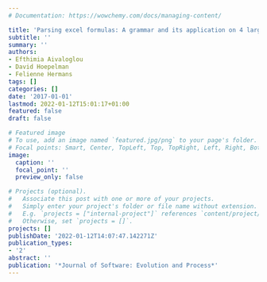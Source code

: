 ```yaml
---
# Documentation: https://wowchemy.com/docs/managing-content/

title: 'Parsing excel formulas: A grammar and its application on 4 large datasets'
subtitle: ''
summary: ''
authors:
- Efthimia Aivaloglou
- David Hoepelman
- Felienne Hermans
tags: []
categories: []
date: '2017-01-01'
lastmod: 2022-01-12T15:01:17+01:00
featured: false
draft: false

# Featured image
# To use, add an image named `featured.jpg/png` to your page's folder.
# Focal points: Smart, Center, TopLeft, Top, TopRight, Left, Right, BottomLeft, Bottom, BottomRight.
image:
  caption: ''
  focal_point: ''
  preview_only: false

# Projects (optional).
#   Associate this post with one or more of your projects.
#   Simply enter your project's folder or file name without extension.
#   E.g. `projects = ["internal-project"]` references `content/project/deep-learning/index.md`.
#   Otherwise, set `projects = []`.
projects: []
publishDate: '2022-01-12T14:07:47.142271Z'
publication_types:
- '2'
abstract: ''
publication: '*Journal of Software: Evolution and Process*'
---
```

